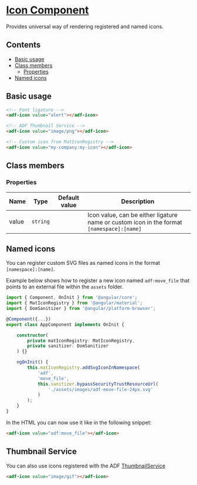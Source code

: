 # [Icon Component](../../lib/core/icon/icon.component.ts "Defined in icon.component.ts")

Provides universal way of rendering registered and named icons.

## Contents

-   [Basic usage](#basic-usage)
-   [Class members](#class-members)
    -   [Properties](#properties)
-   [Named icons](#named-icons)

## Basic usage

```html
<!-- Font ligature -->
<adf-icon value="alert"></adf-icon>

<!-- ADF Thumbnail Service -->
<adf-icon value="image/png"></adf-icon>

<!-- Custom icon from MatIconRegistry -->
<adf-icon value="my-company:my-icon"></adf-icon>
```

## Class members

### Properties

| Name | Type | Default value | Description |
| ---- | ---- | ------------- | ----------- |
| value | `string` |  | Icon value, can be either ligature name or custom icon in the format `[namespace]:[name]` |

## Named icons

You can register custom SVG files as named icons in the format `[namespace]:[name]`.

Example below shows how to register a new icon named `adf:move_file`
that points to an external file within the `assets` folder.

```ts
import { Component, OnInit } from '@angular/core';
import { MatIconRegistry } from '@angular/material';
import { DomSanitizer } from '@angular/platform-browser';

@Component({...})
export class AppComponent implements OnInit {

    constructor(
        private matIconRegistry: MatIconRegistry,
        private sanitizer: DomSanitizer
    ) {}

    ngOnInit() {
        this.matIconRegistry.addSvgIconInNamespace(
            'adf',
            'move_file',
            this.sanitizer.bypassSecurityTrustResourceUrl(
                './assets/images/adf-move-file-24px.svg'
            )
        );
    }
}
```

In the HTML you can now use it like in the following snippet:

```html
<adf-icon value="adf:move_file"></adf-icon>
```

## Thumbnail Service

You can also use icons registered with the ADF [ThumbnailService](thumbnail.service.md)

```html
<adf-icon value="image/gif"></adf-icon>
```
